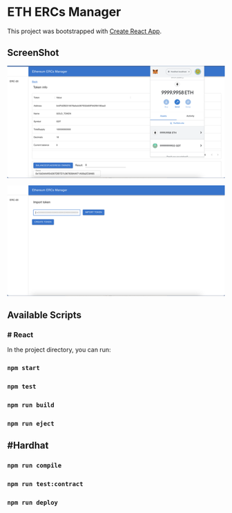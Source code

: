 # ETH ERCs Manager

This project was bootstrapped with [Create React App](https://github.com/facebook/create-react-app).

## ScreenShot

![token info](https://github.com/vwedesam/ETH-ERCs-Manager/blob/main/public/Screenshot%202022-11-05%20at%202.56.59%20PM.png)

![main](https://github.com/vwedesam/ETH-ERCs-Manager/blob/main/public/Screenshot%202022-11-05%20at%202.59.29%20PM.png)

## Available Scripts

### # React 
In the project directory, you can run:

### `npm start`
### `npm test`
### `npm run build`
### `npm run eject`

## #Hardhat

### `npm run compile`
### `npm run test:contract`
### `npm run deploy`

